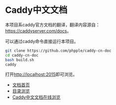Caddy中文文档
=============

本项目系caddy官方文档的翻译，翻译内容源自：<https://caddyserver.com/docs>。

可以通过caddy命令直接运行本项目。

```bash
git clone https://github.com/phpple/caddy-cn-doc
cd caddy-cn-doc
bash build.sh
caddy
```

打开<http://localhost:2015>即可浏览。

* [文档首页](src/index.md)
* [目录浏览](src/toc.md)
* [Caddy中文文档在线浏览](https://dengxiaolong.com/caddy/cn-doc/)
